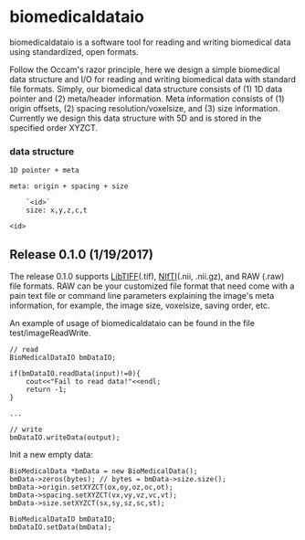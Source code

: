 # biomedicaldataio
biomedicaldataio is a software tool for reading and writing biomedical data using standardized, open formats.

Follow the Occam's razor principle, here we design a simple biomedical data structure and I/O for reading and writing biomedical data with standard file formats. Simply, our biomedical data structure consists of (1) 1D data pointer and (2) meta/header information. Meta information consists of (1) origin offsets, (2) spacing resolution/voxelsize, and (3) size information. Currently we design this data structure with 5D and is stored in the specified order XYZCT.

### data structure

```
1D pointer + meta

meta: origin + spacing + size

    `<id>`
    size: x,y,z,c,t
```
`<id>`
## Release 0.1.0 (1/19/2017)
The release 0.1.0 supports [LibTIFF][](.tif), [NIfTI][](.nii, .nii.gz), and RAW (.raw) file formats. RAW can be your customized file format that need come with a pain text file or command line parameters explaining the image's meta information, for example, the image size, voxelsize, saving order, etc.

An example of usage of biomedicaldataio can be found in the file test/imageReadWrite.

```
// read
BioMedicalDataIO bmDataIO;

if(bmDataIO.readData(input)!=0){
    cout<<"Fail to read data!"<<endl;
    return -1;
}

...

// write
bmDataIO.writeData(output);

```

Init a new empty data:

```
BioMedicalData *bmData = new BioMedicalData();
bmData->zeros(bytes); // bytes = bmData->size.size();
bmData->origin.setXYZCT(ox,oy,oz,oc,ot);
bmData->spacing.setXYZCT(vx,vy,vz,vc,vt);
bmData->size.setXYZCT(sx,sy,sz,sc,st);

BioMedicalDataIO bmDataIO;
bmDataIO.setData(bmData);
```

##
[LibTIFF]: http://libtiff.maptools.org/
[NIfTI]: https://nifti.nimh.nih.gov/
